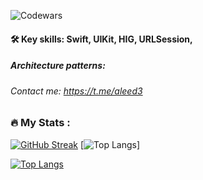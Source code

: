 ![Codewars](https://www.codewars.com/users/aleed12/badges/micro)




#### :hammer_and_wrench: Key skills: Swift, UIKit, HIG, URLSession,
##### Architecture patterns: 
###### Contact me: https://t.me/aleed3


### :fire: My Stats :
[![GitHub Streak](http://github-readme-streak-stats.herokuapp.com?user=aleed4&theme=dark&locale=ru)](https://git.io/streak-stats)
[![Top Langs](https://github-readme-stats.vercel.app/api/top-langs/?aleed4&layout=compact&theme=vision-friendly-dark)]

[![Top Langs](https://github-readme-stats.vercel.app/api/top-langs/?username=aleed4&anuraghazra&layout=compact)](https://github.com/anuraghazra/github-readme-stats)
